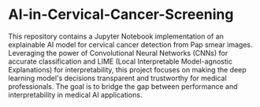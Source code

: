 # AI-in-Cervical-Cancer-Screening

This repository contains a Jupyter Notebook implementation of an explainable AI model for cervical cancer detection from Pap smear images. Leveraging the power of Convolutional Neural Networks (CNNs) for accurate classification and LIME (Local Interpretable Model-agnostic Explanations) for interpretability, this project focuses on making the deep learning model's decisions transparent and trustworthy for medical professionals. The goal is to bridge the gap between performance and interpretability in medical AI applications.
